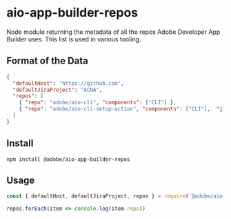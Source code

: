 # aio-app-builder-repos

Node module returning the metadata of all the repos Adobe Developer App Builder uses. This list is used in various tooling.

## Format of the Data

```json
{
  "defaultHost": "https://github.com",
  "defaultJiraProject": "ACNA",
  "repos": [
    { "repo": "adobe/aio-cli", "components": ["CLI"] },
    { "repo": "adobe/aio-cli-setup-action", "components": ["CLI"],  "jira_project": "ACNA" }
  ]
}
```

## Install

`npm install @adobe/aio-app-builder-repos`

## Usage

```javascript
const { defaultHost, defaultJiraProject, repos } = require('@adobe/aio-app-builder-repos')

repos.forEach(item => console.log(item.repo))
```
